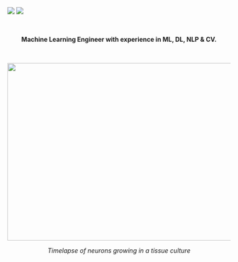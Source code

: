 
[<img src="https://img.shields.io/badge/-LinkedIn-blue?style=for-the-badge" />](https://www.linkedin.com/in/brandokoch/) 
[<img src="https://img.shields.io/badge/-Blog-red?style=for-the-badge" />](https://blog.brandokoch.com) 


<br>

<p align="center">
  <b>Machine Learning Engineer with experience in ML, DL, NLP & CV.</b>
</p>


<br>

<p align="center">
  <img width="660" height="400" src="tenor.gif">
</p>

<p align="center">
  <i>Timelapse of neurons growing in a tissue culture</i>
</p>
